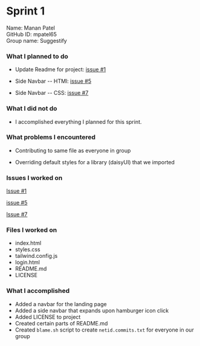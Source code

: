 # Sprint 1

Name: Manan Patel \
GitHub ID: mpatel65 \
Group name: Suggestify

### What I planned to do

* Update Readme for project: [issue #1](https://github.com/utk-cs340-fall22/suggestify.github.io/issues/1)

* Side Navbar -- HTMl: [issue #5](https://github.com/utk-cs340-fall22/suggestify.github.io/issues/5)

* Side Navbar -- CSS: [issue #7](https://github.com/utk-cs340-fall22/suggestify.github.io/issues/7)

### What I did not do

* I accomplished everything I planned for this sprint.

### What problems I encountered

* Contributing to same file as everyone in group

* Overriding default styles for a library (daisyUI) that we imported

### Issues I worked on

[Issue #1](https://github.com/utk-cs340-fall22/suggestify.github.io/issues/1)

[issue #5](https://github.com/utk-cs340-fall22/suggestify.github.io/issues/5)

[Issue #7](https://github.com/utk-cs340-fall22/suggestify.github.io/issues/7)

### Files I worked on

* index.html
* styles.css
* tailwind.config.js
* login.html
* README.md
* LICENSE

### What I accomplished

* Added a navbar for the landing page
* Added a side navbar that expands upon hamburger icon click
* Added LICENSE to project
* Created certain parts of README.md
* Created `blame.sh` script to create `netid.commits.txt` for everyone in our group

